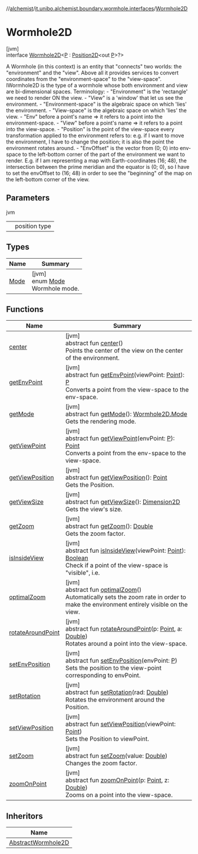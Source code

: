 //[alchemist](../../../index.md)/[it.unibo.alchemist.boundary.wormhole.interfaces](../index.md)/[Wormhole2D](index.md)

# Wormhole2D

[jvm]\
interface [Wormhole2D](index.md)<[P](index.md) : [Position2D](../../it.unibo.alchemist.model.interfaces/-position2-d/index.md)<out [P](index.md)>?>

A Wormhole (in this context) is an entity that "connects" two worlds: the "environment" and the "view". Above all it provides services to convert coordinates from the "environment-space" to the "view-space". IWormhole2D is the type of a wormhole whose both environment and view are bi-dimensional spaces. Terminology: - "Environment" is the 'rectangle' we need to render ON the view. - "View" is a 'window' that let us see the environment. - "Environment-space" is the algebraic space on which 'lies' the environment. - "View-space" is the algebraic space on which 'lies' the view. - "Env" before a point's name => it refers to a point into the environment-space. - "View" before a point's name => it refers to a point into the view-space. - "Position" is the point of the view-space every transformation applied to the environment refers to: e.g. if I want to move the environment, I have to change the position; it is also the point the environment rotates around. - "EnvOffset" is the vector from (0; 0) into env-space to the left-bottom corner of the part of the environment we want to render. E.g. if I am representing a map with Earth-coordinates (16; 48), the intersection between the prime meridian and the equator is (0; 0), so I have to set the envOffset to (16; 48) in order to see the "beginning" of the map on the left-bottom corner of the view.

## Parameters

jvm

| | |
|---|---|
| <P> | position type |

## Types

| Name | Summary |
|---|---|
| [Mode](-mode/index.md) | [jvm]<br>enum [Mode](-mode/index.md)<br>Wormhole mode. |

## Functions

| Name | Summary |
|---|---|
| [center](center.md) | [jvm]<br>abstract fun [center](center.md)()<br>Points the center of the view on the center of the environment. |
| [getEnvPoint](get-env-point.md) | [jvm]<br>abstract fun [getEnvPoint](get-env-point.md)(viewPoint: [Point](https://docs.oracle.com/javase/8/docs/api/java/awt/Point.html)): [P](index.md)<br>Converts a point from the view-space to the env-space. |
| [getMode](get-mode.md) | [jvm]<br>abstract fun [getMode](get-mode.md)(): [Wormhole2D.Mode](-mode/index.md)<br>Gets the rendering mode. |
| [getViewPoint](get-view-point.md) | [jvm]<br>abstract fun [getViewPoint](get-view-point.md)(envPoint: [P](index.md)): [Point](https://docs.oracle.com/javase/8/docs/api/java/awt/Point.html)<br>Converts a point from the env-space to the view-space. |
| [getViewPosition](get-view-position.md) | [jvm]<br>abstract fun [getViewPosition](get-view-position.md)(): [Point](https://docs.oracle.com/javase/8/docs/api/java/awt/Point.html)<br>Gets the Position. |
| [getViewSize](get-view-size.md) | [jvm]<br>abstract fun [getViewSize](get-view-size.md)(): [Dimension2D](https://docs.oracle.com/javase/8/docs/api/java/awt/geom/Dimension2D.html)<br>Gets the view's size. |
| [getZoom](get-zoom.md) | [jvm]<br>abstract fun [getZoom](get-zoom.md)(): [Double](https://kotlinlang.org/api/latest/jvm/stdlib/kotlin/-double/index.html)<br>Gets the zoom factor. |
| [isInsideView](is-inside-view.md) | [jvm]<br>abstract fun [isInsideView](is-inside-view.md)(viewPoint: [Point](https://docs.oracle.com/javase/8/docs/api/java/awt/Point.html)): [Boolean](https://kotlinlang.org/api/latest/jvm/stdlib/kotlin/-boolean/index.html)<br>Check if a point of the view-space is "visible", i.e. |
| [optimalZoom](optimal-zoom.md) | [jvm]<br>abstract fun [optimalZoom](optimal-zoom.md)()<br>Automatically sets the zoom rate in order to make the environment entirely visible on the view. |
| [rotateAroundPoint](rotate-around-point.md) | [jvm]<br>abstract fun [rotateAroundPoint](rotate-around-point.md)(p: [Point](https://docs.oracle.com/javase/8/docs/api/java/awt/Point.html), a: [Double](https://kotlinlang.org/api/latest/jvm/stdlib/kotlin/-double/index.html))<br>Rotates around a point into the view-space. |
| [setEnvPosition](set-env-position.md) | [jvm]<br>abstract fun [setEnvPosition](set-env-position.md)(envPoint: [P](index.md))<br>Sets the position to the view-point corresponding to envPoint. |
| [setRotation](set-rotation.md) | [jvm]<br>abstract fun [setRotation](set-rotation.md)(rad: [Double](https://kotlinlang.org/api/latest/jvm/stdlib/kotlin/-double/index.html))<br>Rotates the environment around the Position. |
| [setViewPosition](set-view-position.md) | [jvm]<br>abstract fun [setViewPosition](set-view-position.md)(viewPoint: [Point](https://docs.oracle.com/javase/8/docs/api/java/awt/Point.html))<br>Sets the Position to viewPoint. |
| [setZoom](set-zoom.md) | [jvm]<br>abstract fun [setZoom](set-zoom.md)(value: [Double](https://kotlinlang.org/api/latest/jvm/stdlib/kotlin/-double/index.html))<br>Changes the zoom factor. |
| [zoomOnPoint](zoom-on-point.md) | [jvm]<br>abstract fun [zoomOnPoint](zoom-on-point.md)(p: [Point](https://docs.oracle.com/javase/8/docs/api/java/awt/Point.html), z: [Double](https://kotlinlang.org/api/latest/jvm/stdlib/kotlin/-double/index.html))<br>Zooms on a point into the view-space. |

## Inheritors

| Name |
|---|
| [AbstractWormhole2D](../../it.unibo.alchemist.boundary.wormhole.implementation/-abstract-wormhole2-d/index.md) |
